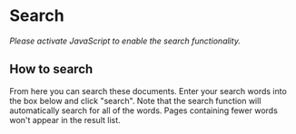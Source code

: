 # Search

*Please activate JavaScript to enable the search functionality.*

## How to search

From here you can search these documents. Enter your search words into
the box below and click "search". Note that the search function will
automatically search for all of the words. Pages containing fewer words
won't appear in the result list.
